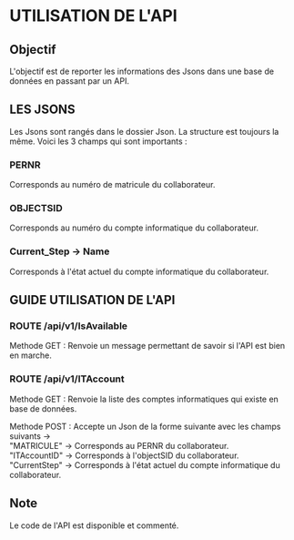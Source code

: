 # UTILISATION DE L'API

## Objectif
L'objectif est de reporter les informations des Jsons dans une base de données en passant par un API.

## LES JSONS

Les Jsons sont rangés dans le dossier Json. La structure est toujours la même.
Voici les 3 champs qui sont importants :

### PERNR
Corresponds au numéro de matricule du collaborateur.

### OBJECTSID
Corresponds au numéro du compte informatique du collaborateur.

### Current_Step -> Name
Corresponds à l'état actuel du compte informatique du collaborateur.


## GUIDE UTILISATION DE L'API

### ROUTE /api/v1/IsAvailable
Methode GET : Renvoie un message permettant de savoir si l'API est bien en marche.

### ROUTE /api/v1/ITAccount
Methode GET : Renvoie la liste des comptes informatiques qui existe en base de données.

Methode POST : Accepte un Json de la forme suivante avec les champs suivants ->   
"MATRICULE" -> Corresponds au PERNR du collaborateur.  
"ITAccountID" -> Corresponds à l'objectSID du collaborateur.  
"CurrentStep" -> Corresponds à l'état actuel du compte informatique du collaborateur.  


## Note
Le code de l'API est disponible et commenté. 
